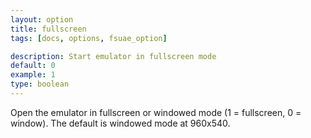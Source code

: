 ```yaml
---
layout: option
title: fullscreen
tags: [docs, options, fsuae_option]

description: Start emulator in fullscreen mode
default: 0
example: 1
type: boolean
---
```


Open the emulator in fullscreen or windowed mode (1 = fullscreen, 0 = window).
The default is windowed mode at 960x540.
